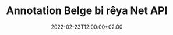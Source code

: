 ---
############################# Static ############################
layout: "product"
date: 2022-02-23T12:00:00+02:00
draft: false

product: "Annotation"
product_tag: "annotation"
platform: "Net"
platform_tag: "net"

############################# Head ############################
head_title: "Net Document Annotation API | Wêneyên PDF Word Excel PPTX Binêrin û Bişopînin"
head_description: "Net Document Annotation API. Formatên pelê PDF Word DOCX, Excel XLSX, PPTX, EML EMLX, VSS VSD, OTP, CAD û pelên wêneyê bibînin, etîket bikin, şîrove bikin û şîrove bikin."

############################# Header ##########################
title: "Annotation Belge bi rêya Net API"
description: "Serlêdanên Net-ê yên bi kapasîteyên ku hûn PDF, HTML, MS Office û formatên belgeyên din ên din saz bikin û nermalava derveyî saz bikin bibînin û şîrove bikin ava bikin."
button:
    enable: true
    icon: "fas fa-arrow-down"
    label: "Daxistina Doza Belaş"
    link: "https://downloads.groupdocs.com/annotation/net"

############################# SubMenu #########################
submenu:
    enable: true
    
    left:
        img_alt: "GroupDocs.Annotation for Net"
        image: "https://www.groupdocs.cloud/templates/groupdocs/images/product-logos/groupdocs-annotation-net.png"
        product: "GroupDocs.Annotation"
        platform: "Net"

    middle:
        button:
            # button loop
            - link: "#features"
              text: "Features"

            # button loop
            - link: "https://products.groupdocs.app/annotation"
              text: "Demos Bijî"

            # button loop
            - link: "https://purchase.groupdocs.com/pricing/annotation/net"
              text: "Pricing"

    right:
        link_download: "https://downloads.groupdocs.com/annotation"
        link_learn: "https://docs.groupdocs.com/annotation/net/"
        link_buy: "https://purchase.groupdocs.com"

############################# Overview ############################
overview:
    enable: true
    content: |
      GroupDocs.Annotation Net API hilberek e ku dihêle hûn li ser platform û pergalên xebitandinê yên cihêreng, wek Android, MacOS, Linux, Windows, bi annotations di belgeyan de bixebitin. GroupDocs.Annotation pirtûkxaneyek bi API-ya hêsan peyda dike ku gelek avantajan dide: mînakî, heke hûn hewce ne ku daneyan nehênî bihêlin an hilbijêrin ku hûn çiqas hêz hewce ne ku hûn bi pirtûkxaneyê re bixebitin, an jî qismî xebatê bi şîroveyan re biguhezînin, pirtûkxane pir e. sivik û nerm.

      GroupDocs.Annotation ji bo Net API destûrê dide te ku hûn bi celebên annotasyonan re bixebitin, ku tê de hene: Nivîs, Polyline, Herêm, Binxetê, Xal, Watermark, Tîrek, Ellipse, Veguheztina Text, Dûrbûn, Qada Nivîsê, Veguhastina Çavkaniyê hwd. Û piranî piştgirî dike. formatên belgeyên populer ên wekî: PDF, HTML, Microsoft Office Word, pelgeyên Excel, pêşandanên PowerPoint, Visio, e-nameyên Outlook, wêne, metafil, xêzkirina CAD û cûrbecûr formên din. API îmkana wergirtina hûrguliyên rûpelên belgeyê peyda dike û piştgirî û hinardekirina annotasyonê ji pelên PDF-ê re dike.

      Bi karanîna pirtûkxaneyê, hûn dikarin şîroveyan ji belgeyan lê zêde bikin, biguherînin, derxin û jêbikin, belgeyan bizivirînin, çareseriya piçûkan biguhezînin û ev ne navnîşek bêkêmasî ya hemî îmkanan e. Di heman demê de ew komek berfireh a tiştên daneyê pêşkêşî dike da ku taybetmendiyên annotasyonê li gorî daxwazên we di nav hemî formatên belgeyên piştgirî de xweş bike.

      Karkirina bi GroupDocs.Annotation ji bo Net API pir hêsan e û tenê ji çend gavên bingehîn pêk tê. Di destpêkê de hûn hewce ne ku destûrnameyek saz bikin, dûv re pelê ku hûn dixwazin pê re bixebitin hilbijêrin, dûv re bi rengek hûrguliyên belgeyê manîpule bikin ( jêbirin / biguherînin / derxin / jêbirin) û encamê hilînin. Ji bo bêtir agahdarî ji kerema xwe belgeya hilberê an nimûneyên me bibînin.
      
      GroupDocs.Annotation bi rêkûpêk tê nûve kirin û ji xerîdarên xwe re piştgirî peyda dike, hûn her gav bi xêr hatin ku hûn pirsan ji me bikin an ramanên xwe bişînin an jî li ser hewcedariyên xwe yên ji bo tiştek nû ji me re vebêjin û em ê bi kêfxweşî wê di guhertoyên xwe yên nû de bicîh bikin.
    tabs:
      enable: true
      
      ## TAB ONE ##
      tab_one:
        description: |
          Li jêr nêrînek li ser GroupDocs.Annotation ji bo Net heye:
      
        right:
          enable: true
          icon: "fab fa-html5"
          title:  Têgihiştinî
          content: |
            * Annotations lê zêde bike
            * Export Annotations 
            * Annotations Import
            * Reply Based Comments
            * Compatibility Annotation
      
      ## TAB TWO ##
      tab_two:
        description: |
          GroupDocs.Annotation ji bo Net hemî [formatên pelgeya belgeyê](https://docs.groupdocs.com/annotation/Net/supported-document-formats/) yên navdar piştgirî dike, di nav de: Microsoft Office, PDF, wêne û gelekên din.

        left:
          enable: true
          table:
            # table loop
            - title: "Microsoft Office Formats"
              content: |
                * **Word**: [DOC](/annotation/net/doc/), [DOCX](/annotation/net/docx/), [DOCM](/annotation/net/docm/), [DOT](/annotation/net/dot/), [DOTX](/annotation/net/dotx/), [RTF](/annotation/net/rtf/)
                * **Excel**: [XLS](/annotation/net/xls/), [XLSX](/annotation/net/xlsx/), [XLSB](/annotation/net/xlsb/), [XLSM](/annotation/net/xlsm/)
                * **PowerPoint**: [PPT](/annotation/net/ppt/), [PPTX](/annotation/net/pptx/), [PPS](/annotation/net/pps/), [PPSX](/annotation/net/ppsx/), [POTM](/annotation/net/potm/), [POTX](/annotation/net/potx/), [PPSM](/annotation/net/ppsm/), [PPTM](/annotation/net/pptm/), [WMF](/annotation/net/wmf/), [EMF](/annotation/net/emf/)
                * **Outlook**: [EML](/annotation/net/eml/), [EMLX](/annotation/net/emlx/), [MSG](/annotation/net/msg/)
                * **Visio**: [VSS](/annotation/net/vss/), [VST](/annotation/net/vst/), [VSD](/annotation/net/vsd/), [VSDX](/annotation/net/vsdx/), [VSX](/annotation/net/vsx/)

        right:
          enable: true
          table:
            # table loop
            - title: "Other Formats"
              content: |
                * **Portable**: [PDF](/annotation/net/pdf/) (PDF/A-1a, PDF/A-1b, PDF/A-2a)
                * **OpenDocument**: [ODT](/annotation/net/odt/), [ODS](/annotation/net/ods/), [ODP](/annotation/net/odp/)
                * **Images**: [BMP](/annotation/net/bmp/), [JPG](/annotation/net/jpg/), [JPEG](/annotation/net/jpeg/), [TIFF](/annotation/net/tiff/), [TIF](/annotation/net/tif/), [PNG](/annotation/net/png/), [GIF](/annotation/net/gif/), [DCM](/annotation/net/dcm/), [DICOM](/annotation/net/dicom/)
                * **AutoCAD**: [DWG](/annotation/net/dwg/), [DXF](/annotation/net/dxf/), [CAD](/annotation/net/cad/)
                * **Other**: [HTM](/annotation/net/htm/), [HTML](/annotation/net/html/), [CSV](/annotation/net/csv/), [DJVU](/annotation/net/djvu/), [OTP](/annotation/net/otp/), [OTT](/annotation/net/ott/)

      ## TAB THREE ##
      tab_three:
        description: |
          GroupDocs.Annotation ji bo Net Pergalên Xebatê, Çarçove û Rêvebirên Pakêtê yên jêrîn piştgirî dike:
        
        left:
          enable: true
          table:
            # table loop
            - icon: "fab fa-windows"
              title:  Pergalên Xebatê
              content: |
                * Windows Desktop (x86 & x64)
                * Windows Server (x86 & x64)
                * Windows Azure
                * Linux
                * MacOS

            # table loop
            - icon: "fas fa-code"
              title:  Çarçoveyên Piştgirî
              content: |
                * .NET Standard 2.0
                * .NET Framework 2.0 or higher
                * .NET Core 2.0 or higher
                * Mono Framework 1.2 or higher

        right:
          enable: true
          table:
            # table loop
            - icon: "fas fa-box"
              title:  Rêveberê pakêtê
              content: |
                * NuGet
            
            # table loop
            - icon: "fas fa-tools"
              title:  Jîngehên Pêşveçûn
              content: |
                * Microsoft Visual Studio
                * Xamarin.Android
                * Xamarin.IOS
                * Xamarin.Mac
                * MonoDevelop

############################# Features ############################
features:
    enable: true
    title: GroupDocs.Annotation ji bo Taybetmendiyên Net

    feature:
      # feature loop
      - icon: "fas fa-copy"
        link: "https://docs.groupdocs.com/annotation/net/basic-usage/"
        content: Nîşan û Bersiv lê zêde bike, biguherîne û jê rake

      # feature loop
      - icon: "fas fa-eye"
        link: "https://docs.groupdocs.com/annotation/net/export-annotations/"
        content: Annotations ji bo Belgeyê derxînin

      # feature loop
      - icon: "fas fa-bolt"
        link: "https://docs.groupdocs.com/annotation/net/evaluation-limitations-and-licensing-of-groupdocs-annotation/"
        content: Lîsansa Metered - Bi dravdana li gorî Bikaranîna API-ê Billing Kontrolkirî
      
      # feature loop
      - icon: "fas fa-code"
        link: "https://docs.groupdocs.com/annotation/net/extract-annotations-from-document/"
        content: Banga Yek-Fonksiyonî Ji bo Hilgirtina Hemî Annotasyonên Belgeyekê

      # feature loop
      - icon: "fas fa-cloud"
        link: "https://docs.groupdocs.com/annotation/net/add-point-annotation/"
        content: Nirx Binivîsin Annotasyona Xalê an Nirxa Xala Heyî Biguhezînin

      # feature loop
      - icon: "fas fa-remove-format"
        link: "https://docs.groupdocs.com/annotation/net/add-link-annotation/"
        content: Şîrovekirina Girêdanê li Slides PDF, Word & PowerPoint zêde bikin

      # feature loop
      - icon: "fas fa-comment-slash"
        link: "https://docs.groupdocs.com/annotation/net/basic-usage/"
        content: Rengê Paşnavê Annotasyonekê saz bikin an jî hemî şiroveyan ji belgeyê derxînin

      # feature loop
      - icon: "fas fa-border-all"
        link: "https://docs.groupdocs.com/annotation/net/generate-document-pages-preview/"
        content: Pelên PDF-ê bi Rasthatîی şîrove bikin - Nûnertiya Wêne ya Belgeya PDF-ê & Pêşdîtinên Rûpelê Cache bistînin

      # feature loop
      - icon: "fas fa-wrench"
        link: "https://docs.groupdocs.com/annotation/net/import-annotations/"
        content: Di Nûnertiya Wêne ya Belgeyê de Koordînatên Nivîsarê yên Annotationê bistînin

      # feature loop
      - icon: "fas fa-columns"
        link: "https://docs.groupdocs.com/annotation/net/add-area-annotation/"
        content: Şîroveyên Bikarhêner bi Nîşandana Herêmê û Piştgiriya Şîroveyên Nested ve girêdin

      # feature loop
      - icon: "fas fa-file-word"
        link: "https://docs.groupdocs.com/annotation/net/add-arrow-annotation/"
        content: Ji bo nîşankirina naverokek taybetî Annotation Tîra bikar bînin

      # feature loop
      - icon: "fas fa-envelope"
        link: "https://docs.groupdocs.com/annotation/net/add-distance-annotation/"
        content: Daxuyaniya Dûrbûnê bikar bînin da ku Xetek ku Dûrahiya di nav Tiştan de Nûnerat dike xêz bikin

      # feature loop
      - icon: "fas fa-print"
        link: "https://docs.groupdocs.com/annotation/net/add-point-annotation/"
        content: Nîşanek li ser bingeha xalê ya ku dema ku Pencere bikirtînin da ku şîroveyan lê zêde bikin

      # feature loop
      - icon: "fas fa-file-archive"
        link: "https://docs.groupdocs.com/annotation/net/add-polyline-annotation/"
        content: Rêzek Girêdayî ya Beşên Rêzê ku wekî Annotationek Polyline hatine afirandin biafirînin

      # feature loop
      - icon: "fas fa-lock"
        link: "https://docs.groupdocs.com/annotation/net/add-ellipse-annotation/"
        content: Parçeyên Rêzeya Rast, Parçeyên Arc, an jî tevliheviyek ji herduyan biafirînin

      # feature loop
      - icon: "fas fa-file-code"
        link: "https://docs.groupdocs.com/annotation/net/add-area-annotation/"
        content: Qadên Belgeyê Ji bo Veguherandinê Pêşniyarkirî Nîşan Bikin
      
      # feature loop
      - icon: "fas fa-fill-drip"
        link: "https://docs.groupdocs.com/annotation/net/add-image-annotation/"
        content: Şîrovekirina Wêne li PDF, Diagram, Word, Excel, Pêşkêşkirin & Wêne zêde bikin

      # feature loop
      - icon: "fas fa-file-excel"
        link: "https://docs.groupdocs.com/annotation/net/add-annotation-to-the-document/"
        content: Qada Nivîsar & Moh an Watermarka Bingeha Nivîsê li Belgeyê zêde bikin

      # feature loop
      - icon: "fas fa-heading"
        link: "https://docs.groupdocs.com/annotation/net/add-annotation-to-the-document/"
        content: Di Belgeyekê de Nivîsarek Taybet Bixebite, Binxêz bike an Biguherîne

      # feature loop
      - icon: "fas fa-project-diagram"
        link: "https://docs.groupdocs.com/annotation/net/update-annotations/"
        content: Bi danasîna Parametreyên Bilindî û Berfirehiyê yên nû ve Mezinahî Biguherînin

      # feature loop
      - icon: "fas fa-cube"
        link: "https://docs.groupdocs.com/annotation/net/generate-document-pages-preview/"
        content: Thumbnailên Rûpelên Belgeyê bistînin. Ji bo Wêne & Diagram Cûreyek Belgeyên Annotated Birêvebirin

      # feature loop
      - icon: "fab fa-uncharted"
        link: "https://docs.groupdocs.com/annotation/net/export-annotations/"
        content: Şîroveyan derxînin û bi pelên TIFF yên Pir-rûpelî re bixebitin
  
      # feature loop
      - icon: "fab fa-uncharted"
        link: "https://docs.groupdocs.com/annotation/net/add-watermark-annotation/"
        content: Ji bo Annotation Watermark Alignment Vertical and Horizontal eyar bikin
  
      # feature loop
      - icon: "fab fa-uncharted"
        link: "https://docs.groupdocs.com/annotation/net/add-text-field-annotation/"
        content: Ji bo Qada Nivîsar Alignment Horizontal Add

      # feature loop
      - icon: "fab fa-uncharted"
        link: "https://docs.groupdocs.com/annotation/net/document-text-info/"
        content: Di derheqê xetên nivîsa belgeyê de (nivis, firehî, bilindahî, kêşan) agahdarî bistînin

    more_feature:
      # more_feature_loop
      - title: Piştgiriya ji bo Pir Cûreyên Annotation
        content: |
          GroupDocs.Annotation ji bo .NET dihêle hûn bi cûrbecûr şîroveyan re bixebitin. Ev dema ku bi tîmê we re li ser peywiran hevkariyê dike azadî û hêsaniya ragihandinê dide. Hûn dikarin annotasyonan bikar bînin, wek, annotasyona herêmê (herêyek wekî çargoşe nîşan bikin û têbiniyan lê zêde bikin), annotasyona xalê (şîroveyan li her xala belgeyê bihêlin), şirovekirina nivîsê (şîroveyê li metna hilbijartî zêde bike), annotasyona lêdanê/binêxêzkirinê ( li ser paragrafekê tê sepandin), annotasyona pirxêz (xêzkirina şekil û xêzên azad), annotasyona tîrê (nîşana tîrê bi şîroveyên pêvekirî), annotasyona elîpsê (tekst di hundurê elîpsê de nîşan bide), şirovekirina dûrbûnê (xêzek ku dûrbûna di navbera tiştan de destnîşan dike), girêdan annotation (girêdanên malperê li formatên belgeyên piştgirî zêde bikin), û annotasyona avê (mohra nivîsê an ava nîşana di belgeyê de were zêdekirin).

          ```cs
          // Initialize list of AnnotationInfo
          List<AnnotationInfo> annotations = new List<AnnotationInfo>();
          // Initialize text annotation
          AnnotationInfo textAnnotation = new AnnotationInfo
          {
            Box = new Rectangle((float)265.44, (float)153.86, 206, 36), Type = AnnotationType.Text 
          };
          // Add annotation to list
          annotations.Add(textAnnotation);
          // Get input file stream
          Stream inputFile = new FileStream("D:/input.pdf", FileMode.Open, File
          .ReadWrite);
          // Export annotation and save output file
          CommonUtilities.SaveOutputDocument(inputFile, annotations, DocumentType.Pdf);
          ```

############################# Support ############################
support:
    enable: true

############################# Solutions ############################
solutions:
    enable: true
    title: GroupDocs.Annotation API-yên dîtina belgeyan ji bo hawîrdorên din ên pêşkeftinê yên populer pêşkêşî dike

    solution:
        # solution loop
        - img_alt: "GroupDocs.Annotation for Java"
          image: "https://www.groupdocs.cloud/templates/groupdocs/images/product-logos/groupdocs-annotation-java.png"
          product: "GroupDocs.Annotation"
          platform: "Java"
          link: "/annotation/java/"

############################# Back to top ###############################
back_to_top:
  enable: true
---